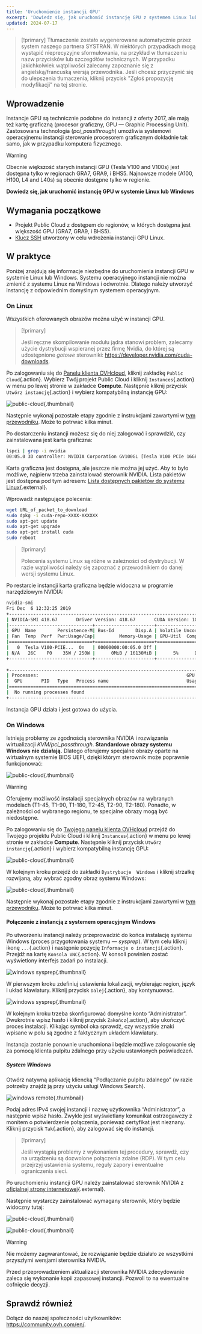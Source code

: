 ```yaml
---
title: 'Uruchomienie instancji GPU'
excerpt: 'Dowiedz się, jak uruchomić instancję GPU z systemem Linux lub Windows'
updated: 2024-07-17
---
```


> [!primary]
> Tłumaczenie zostało wygenerowane automatycznie przez system naszego partnera SYSTRAN. W niektórych przypadkach mogą wystąpić nieprecyzyjne sformułowania, na przykład w tłumaczeniu nazw przycisków lub szczegółów technicznych. W przypadku jakichkolwiek wątpliwości zalecamy zapoznanie się z angielską/francuską wersją przewodnika. Jeśli chcesz przyczynić się do ulepszenia tłumaczenia, kliknij przycisk "Zgłoś propozycję modyfikacji” na tej stronie.
>

## Wprowadzenie

Instancje GPU są technicznie podobne do instancji z oferty 2017, ale mają też kartę graficzną (procesor graficzny, GPU — Graphic Processing Unit). Zastosowana technologia (*pci_passthrough*) umożliwia systemowi operacyjnemu instancji sterowanie procesorem graficznym dokładnie tak samo, jak w przypadku komputera fizycznego.

> [!warning]
>
> Obecnie większość starych instancji GPU (Tesla V100 and V100s) jest dostępna tylko w regionach GRA7, GRA9, i BHS5. Najnowsze modele (A100, H100, L4 and L40s) są obecnie dostępne tylko w regionie.
> 

**Dowiedz się, jak uruchomić instancję GPU w systemie Linux lub Windows**

## Wymagania początkowe

- Projekt Public Cloud z dostępem do regionów, w których dostępna jest większość GPU (GRA7, GRA9, i BHS5).
- [Klucz SSH](public_cloud/compute/creating-ssh-keys-pci) utworzony w celu wdrożenia instancji GPU Linux.

## W praktyce

Poniżej znajdują się informacje niezbędne do uruchomienia instancji GPU w systemie Linux lub Windows.
Systemu operacyjnego instancji nie można zmienić z systemu Linux na Windows i odwrotnie. Dlatego należy utworzyć instancję z odpowiednim domyślnym systemem operacyjnym.

### On Linux

Wszystkich oferowanych obrazów można użyć w instancji GPU.

> [!primary]
>
> Jeśli ręczne skompilowanie modułu jądra stanowi problem, zalecamy użycie dystrybucji wspieranej przez firmę Nvidia, do której są udostępnione *gotowe* sterowniki: <https://developer.nvidia.com/cuda-downloads>.
> 

Po zalogowaniu się do [Panelu klienta OVHcloud](/links/manager), kliknij zakładkę `Public Cloud`{.action}. Wybierz Twój projekt Public Cloud i kliknij `Instances`{.action} w menu po lewej stronie w zakładce **Compute**. Następnie kliknij przycisk `Utwórz instancję`{.action} i wybierz kompatybilną instancję GPU:

![public-cloud](images/GPU-Flavors_2024.png){.thumbnail}

Następnie wykonaj pozostałe etapy zgodnie z instrukcjami zawartymi w [tym przewodniku](/pages/public_cloud/compute/public-cloud-first-steps#create-instance). Może to potrwać kilka minut.

Po dostarczeniu instancji możesz się do niej zalogować i sprawdzić, czy zainstalowana jest karta graficzna: 

```bash
lspci | grep -i nvidia
00:05.0 3D controller: NVIDIA Corporation GV100GL [Tesla V100 PCIe 16GB] (rev a1)
```

Karta graficzna jest dostępna, ale jeszcze nie można jej użyć. Aby to było możliwe, najpierw trzeba zainstalować sterownik NVIDIA. Lista pakietów jest dostępna pod tym adresem: [Lista dostępnych pakietów do systemu Linux](http://developer.download.nvidia.com/compute/cuda/repos/){.external}.

Wprowadź następujące polecenia:

```sh
wget URL_of_packet_to_download
sudo dpkg -i cuda-repo-XXXX-XXXXXX
sudo apt-get update
sudo apt-get upgrade
sudo apt-get install cuda
sudo reboot
```

> [!primary]
>
> Polecenia systemu Linux są różne w zależności od dystrybucji. W razie wątpliwości należy się zapoznać z przewodnikiem do danej wersji systemu Linux.
> 

Po restarcie instancji karta graficzna będzie widoczna w programie narzędziowym NVIDIA:

```sh
nvidia-smi
Fri Dec  6 12:32:25 2019       
+-----------------------------------------------------------------------------+
| NVIDIA-SMI 418.67       Driver Version: 418.67       CUDA Version: 10.1     |
|-------------------------------+----------------------+----------------------+
| GPU  Name        Persistence-M| Bus-Id        Disp.A | Volatile Uncorr. ECC |
| Fan  Temp  Perf  Pwr:Usage/Cap|         Memory-Usage | GPU-Util  Compute M. |
|===============================+======================+======================|
|   0  Tesla V100-PCIE...  On   | 00000000:00:05.0 Off |                    0 |
| N/A   26C    P0    35W / 250W |      0MiB / 16130MiB |      5%      Default |
+-------------------------------+----------------------+----------------------+
                                                                               
+-----------------------------------------------------------------------------+
| Processes:                                                       GPU Memory |
|  GPU       PID   Type   Process name                             Usage      |
|=============================================================================|
|  No running processes found                                                 |
+-----------------------------------------------------------------------------+
```

Instancja GPU działa i jest gotowa do użycia.

### On Windows

Istnieją problemy ze zgodnością sterownika NVIDIA i rozwiązania wirtualizacji *KVM/pci_passthrough*. **Standardowe obrazy systemu Windows nie działają.**
Dlatego oferujemy specjalne obrazy oparte na wirtualnym systemie BIOS UEFI, dzięki którym sterownik może poprawnie funkcjonować:

![public-cloud](images/EN-WindowsImages_2024.png){.thumbnail}

> [!warning]
>
> Oferujemy możliwość instalacji specjalnych obrazów na wybranych modelach (T1-45, T1-90, T1-180, T2-45, T2-90, T2-180). Ponadto, w zależności od wybranego regionu, te specjalne obrazy mogą być niedostępne.
>


Po zalogowaniu się do [Twojego panelu klienta OVHcloud](/links/manager) przejdź do Twojego projektu Public Cloud i kliknij `Instances`{.action} w menu po lewej stronie w zakładce **Compute**. Następnie kliknij przycisk `Utwórz instancję`{.action} i wybierz kompatybilną instancję GPU:

![public-cloud](images/GPU-Flavors_2024.png){.thumbnail}

W kolejnym kroku przejdź do zakładki `Dystrybucje  Windows` i kliknij strzałkę rozwijaną, aby wybrać zgodny obraz systemu Windows:

![public-cloud](images/EN-WindowsImages_2024.png){.thumbnail}

Następnie wykonaj pozostałe etapy zgodnie z instrukcjami zawartymi w [tym przewodniku](/pages/public_cloud/compute/public-cloud-first-steps#create-instance). Może to potrwać kilka minut.

#### Połączenie z instancją z systemem operacyjnym Windows

Po utworzeniu instancji należy przeprowadzić do końca instalację systemu Windows (proces przygotowania systemu — _sysprep_). W tym celu kliknij ikonę `...`{.action} i następnie pozycję `Informacje o instancji`{.action}. Przejdź na kartę `Konsola VNC`{.action}. W konsoli powinien zostać wyświetlony interfejs zadań po instalacji.

![windows sysprep](images/windows-connect-01.png){.thumbnail}

W pierwszym kroku zdefiniuj ustawienia lokalizacji, wybierając region, język i układ klawiatury. Kliknij przycisk `Dalej`{.action}, aby kontynuować.

![windows sysprep](images/windows-connect-02.png){.thumbnail}

W kolejnym kroku trzeba skonfigurować domyślne konto “Administrator”. Dwukrotnie wpisz hasło i kliknij przycisk `Zakończ`{.action}, aby ukończyć proces instalacji. Klikając symbol oka sprawdź, czy wszystkie znaki wpisane w polu są zgodne z faktycznym układem klawiatury.

Instancja zostanie ponownie uruchomiona i będzie możliwe zalogowanie się za pomocą klienta pulpitu zdalnego przy użyciu ustawionych poświadczeń. 

##### **System Windows**

Otwórz natywną aplikację kliencką “Podłączanie pulpitu zdalnego” (w razie potrzeby znajdź ją przy użyciu usługi Windows Search).

![windows remote](/pages/assets/screens/other/windows/windows_rdp.png){.thumbnail}

Podaj adres IPv4 swojej instancji i nazwę użytkownika “Administrator”, a następnie wpisz hasło. Zwykle jest wyświetlany komunikat ostrzegawczy z monitem o potwierdzenie połączenia, ponieważ certyfikat jest nieznany. Kliknij przycisk `Tak`{.action}, aby zalogować się do instancji.

> [!primary]
>
> Jeśli wystąpią problemy z wykonaniem tej procedury, sprawdź, czy na urządzeniu są dozwolone połączenia zdalne (RDP). W tym celu przejrzyj ustawienia systemu, reguły zapory i ewentualne ograniczenia sieci.
>

Po uruchomieniu instancji GPU należy zainstalować sterownik NVIDIA z [oficjalnej strony internetowej](https://www.nvidia.com/Download/index.aspx){.external}.

Następnie wystarczy zainstalować wymagany sterownik, który będzie widoczny tutaj:

![public-cloud](images/driverson.png){.thumbnail}

![public-cloud](images/devicemanager.png){.thumbnail}

> [!warning]
>
> Nie możemy zagwarantować, że rozwiązanie będzie działało ze wszystkimi przyszłymi wersjami sterownika NVIDIA.
>
> Przed przeprowadzeniem aktualizacji sterownika NVIDIA zdecydowanie zaleca się wykonanie kopii zapasowej instancji. Pozwoli to na ewentualne cofnięcie decyzji.
>

## Sprawdź również

Dołącz do naszej społeczności użytkowników: <https://community.ovh.com/en/>.